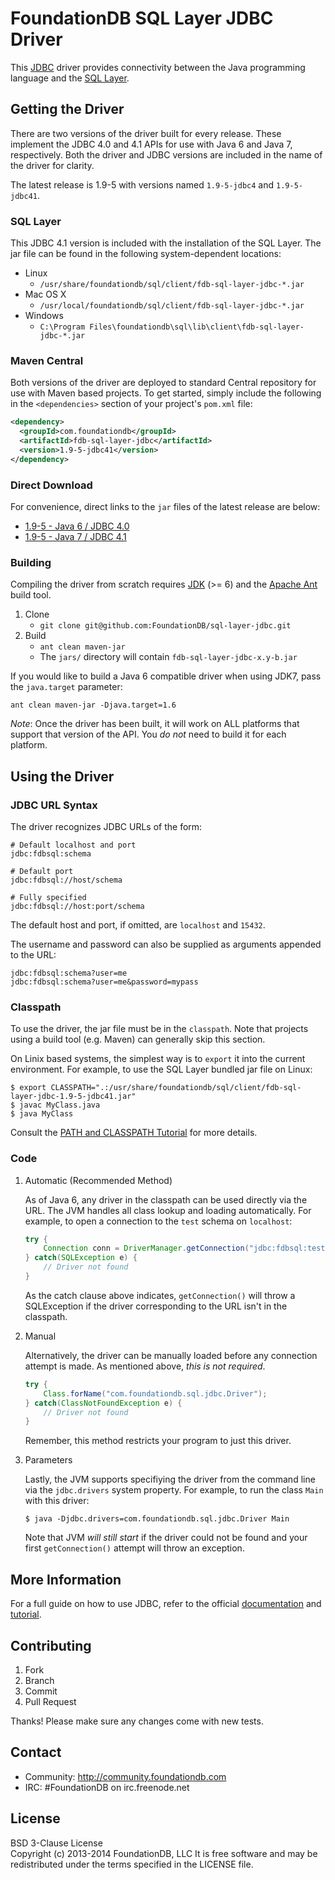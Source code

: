 # FoundationDB SQL Layer JDBC Driver

This [JDBC](http://www.oracle.com/technetwork/java/overview-141217.html) driver
provides connectivity between the Java programming language and the
[SQL Layer](https://foundationdb.com/layers/sql/).


## Getting the Driver

There are two versions of the driver built for every release. These implement
the JDBC 4.0 and 4.1 APIs for use with Java 6 and Java 7, respectively. Both
the driver and JDBC versions are included in the name of the driver for
clarity.

The latest release is 1.9-5 with versions named `1.9-5-jdbc4` and
`1.9-5-jdbc41`.


### SQL Layer

This JDBC 4.1 version is included with the installation of the SQL Layer.
The jar file can be found in the following system-dependent locations:

- Linux
    - `/usr/share/foundationdb/sql/client/fdb-sql-layer-jdbc-*.jar`
- Mac OS X
    - `/usr/local/foundationdb/sql/client/fdb-sql-layer-jdbc-*.jar`
- Windows
    - `C:\Program Files\foundationdb\sql\lib\client\fdb-sql-layer-jdbc-*.jar`


### Maven Central

Both versions of the driver are deployed to standard Central repository for
use with Maven based projects. To get started, simply include the following
in the `<dependencies>` section of your project's `pom.xml` file:

```xml
<dependency>
  <groupId>com.foundationdb</groupId>
  <artifactId>fdb-sql-layer-jdbc</artifactId>
  <version>1.9-5-jdbc41</version>
</dependency>
```


### Direct Download

For convenience, direct links to the `jar` files of the latest release are below:

- [1.9-5 - Java 6 / JDBC 4.0](http://search.maven.org/remotecontent?filepath=com/foundationdb/fdb-sql-layer-jdbc/1.9-5-jdbc4/fdb-sql-layer-jdbc-1.9-5-jdbc4.jar)
- [1.9-5 - Java 7 / JDBC 4.1](http://search.maven.org/remotecontent?filepath=com/foundationdb/fdb-sql-layer-jdbc/1.9-5-jdbc41/fdb-sql-layer-jdbc-1.9-5-jdbc41.jar)


### Building

Compiling the driver from scratch requires
[JDK](http://www.oracle.com/technetwork/java/javase/downloads/index.html)
(>= 6) and the [Apache Ant](http://ant.apache.org/index.html) build tool.

1. Clone
    - `git clone git@github.com:FoundationDB/sql-layer-jdbc.git`
2. Build
    - `ant clean maven-jar`
    - The `jars/` directory will contain `fdb-sql-layer-jdbc-x.y-b.jar`

If you would like to build a Java 6 compatible driver when using JDK7, pass the
`java.target` parameter:

`ant clean maven-jar -Djava.target=1.6`

*Note*: Once the driver has been built, it will work on ALL platforms that
support that version of the API. You *do not* need to build it for each
platform.


## Using the Driver

### JDBC URL Syntax

The driver recognizes JDBC URLs of the form:

    # Default localhost and port
    jdbc:fdbsql:schema

    # Default port
    jdbc:fdbsql://host/schema

    # Fully specified
    jdbc:fdbsql://host:port/schema

The default host and port, if omitted, are `localhost` and `15432`.

The username and password can also be supplied as arguments appended to the URL:

    jdbc:fdbsql:schema?user=me
    jdbc:fdbsql:schema?user=me&password=mypass


### Classpath

To use the driver, the jar file must be in the `classpath`. Note that projects
using a build tool (e.g. Maven) can generally skip this section.

On Linix based systems, the simplest way is to `export` it into the current
environment. For example, to use the SQL Layer bundled jar file on Linux:

```
$ export CLASSPATH=".:/usr/share/foundationdb/sql/client/fdb-sql-layer-jdbc-1.9-5-jdbc41.jar"
$ javac MyClass.java
$ java MyClass
```

Consult the [PATH and CLASSPATH Tutorial](http://docs.oracle.com/javase/tutorial/essential/environment/paths.html)
for more details.


### Code

1. Automatic (Recommended Method)

    As of Java 6, any driver in the classpath can be used directly via the
    URL. The JVM handles all class lookup and loading automatically. For
    example, to open a connection to the `test` schema on `localhost`:

    ```java
    try {
        Connection conn = DriverManager.getConnection("jdbc:fdbsql:test");
    } catch(SQLException e) {
        // Driver not found
    }
    ```

    As the catch clause above indicates, `getConnection()` will throw a
    SQLException if the driver corresponding to the URL isn't in the classpath.

2. Manual

    Alternatively, the driver can be manually loaded before any connection
    attempt is made. As mentioned above, *this is not required*.

    ```java
    try {
        Class.forName("com.foundationdb.sql.jdbc.Driver");
    } catch(ClassNotFoundException e) {
        // Driver not found
    }
    ```

   Remember, this method restricts your program to just this driver.

3. Parameters

   Lastly, the JVM supports specifiying the driver from the command line via
   the `jdbc.drivers` system property. For example, to run the class `Main`
   with this driver:

    `$ java -Djdbc.drivers=com.foundationdb.sql.jdbc.Driver Main`

   Note that JVM *will still start* if the driver could not be found and your
   first `getConnection()` attempt will throw an exception.


## More Information

For a full guide on how to use JDBC, refer to the official
[documentation](http://www.oracle.com/technetwork/java/javase/jdbc/)
and [tutorial](http://docs.oracle.com/javase/tutorial/jdbc/).


## Contributing

1. Fork
2. Branch
3. Commit
4. Pull Request

Thanks! Please make sure any changes come with new tests.


## Contact

* Community: http://community.foundationdb.com
* IRC: #FoundationDB on irc.freenode.net


## License

BSD 3-Clause License  
Copyright (c) 2013-2014 FoundationDB, LLC
It is free software and may be redistributed under the terms specified
in the LICENSE file.

